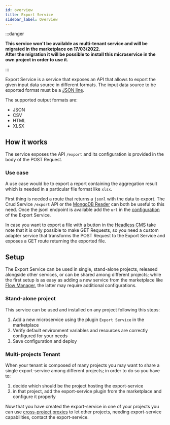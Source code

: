 ```yaml
---
id: overview
title: Export Service
sidebar_label: Overview
---
```

:::danger

**This service won't be available as multi-tenant service and will be migrated in the marketplace on 17/03/2022.<br/>
After the migration it will be possible to install this microservice in the own project in order to use it.**

:::

Export Service is a service that exposes an API that allows to export the given input data source in different formats.
The input data source to be exported format must be a [JSON line](https://jsonlines.org/).

The supported output formats are:
* JSON
* CSV
* HTML
* XLSX

## How it works
The service exposes the API `/export` and its configuration is provided in the body of the POST Request.

### Use case
A use case would be to export a report containing the aggregation result which is needed in a particular file format like `xlsx`.

First thing is needed a route that returns a `jsonl` with the data to export.
The Crud Service `/export` API or the [MongoDB Reader](../mongodb-reader/configuration) can both be useful to this need. 
Once the jsonl endpoint is available add the `url` in the [configuration](#configuration) of the Export Service. 

In case you want to export a file with a button in the [Headless CMS](../../business_suite/guide_cms) take note that it is only possible to make GET Requests, so you need a custom adapter service that transforms the POST Request to the Export Service and exposes a GET route returning the exported file.

## Setup

The Export Service can be used in single, stand-alone projects, released alongside other services, or can be shared among different projects; while the first setup is as easy as adding a new service from the marketplace like [Flow Manager](../flow-manager-service/model_your_first_flow#add-plugin-from-marketplace), the latter may require additional configurations.

### Stand-alone project

This service can be used and installed on any project following this steps:

 1. Add a new microservice using the plugin `Export Service` in the marketplace
 2. Verify default environment variables and resources are correctly configured for your needs
 3. Save configuration and deploy

### Multi-projects Tenant

When your tenant is composed of many projects you may want to share a single export-service among different projects; in order to do so you have to:

 1. decide which should be the project hosting the export-service
 2. in that project, add the export-service plugin from the marketplace and configure it properly

Now that you have created the export-service in one of your projects you can use [cross-project proxies](../../development_suite/api-console/api-design/proxies#create-a-new-cross-projects-proxy) to let other projects, needing export-service capabilities, contact the export-service.
